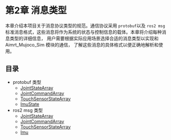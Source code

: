 # 第2章 消息类型 

本章介绍本项目关于消息协议类型的规范。通信协议采用 `protobuf`以及 `ros2 msg`标准消息格式，这些消息将作为系统的状态与控制信息的载体。本章将介绍每种消息类型的详细信息， 用户需要根据实际应用场景选择合适的消息类型以实现和 Aimrt_Mujoco_Sim 模块的通信， 了解这些消息的具体格式以便正确地解析和使用。

## 目录
* protobuf 类型
  * [JointStateArray](./protobuf/joint_state_array.md)
  * [JointCommandArray](./protobuf/joint_command_array.md)
  * [TouchSensorStateArray](./protobuf/touch_sensor_state_array.md)
  * [ImuState](./protobuf/imu_state.md)
* ros2 msg 类型
  * [JointStateArray](./ros2/joint_state_array.md)
  * [JointCommandArray](./ros2/joint_command_array.md)
  * [TouchSensorStateArray](./ros2/touch_sensor_state_array.md)
  * [Imu](./ros2/imu.md)











